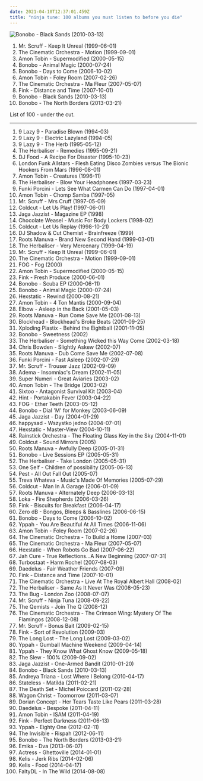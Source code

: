 ```yaml
---
date: 2021-04-10T12:37:01.459Z
title: "ninja tune: 100 albums you must listen to before you die"
---
```

![Bonobo - Black Sands (2010-03-13)](http://coverartarchive.org/release/5cfd09c6-d8df-4a03-9811-907b2ffadbda/6194655124-500.jpg "Bonobo - Black Sands (2010-03-13)")
<ol class="albums">
<li data-cover="https://img.discogs.com/MJaGbv-d3pFnroMLPVfW7cpBhbU=/fit-in/600x595/filters:strip_icc():format(jpeg):mode_rgb():quality(90)/discogs-images/R-5680041-1466762180-5272.jpeg.jpg" data-tags="ninja tune, electronic" role="button">Mr. Scruff - Keep It Unreal (1999-06-01)</li>
<li data-cover="http://coverartarchive.org/release/a93421ab-50ba-3511-b0c4-1c2f1888cbd6/23414863063-500.jpg" data-tags="jazz, ninja tune, downtempo" role="button">The Cinematic Orchestra - Motion (1999-09-01)</li>
<li data-cover="http://coverartarchive.org/release/a7fef0ff-821a-4e9b-badc-adf2f3c08da1/6094822103-500.jpg" data-tags="electronic" role="button">Amon Tobin - Supermodified (2000-05-15)</li>
<li data-cover="http://coverartarchive.org/release/040fccf3-f78e-40ff-8584-dcb022f539e7/3516392955-500.jpg" data-tags="downtempo, trip-hop" role="button">Bonobo - Animal Magic (2000-07-24)</li>
<li data-cover="http://coverartarchive.org/release/6e99b4b6-42ca-4187-8249-68edaed60fe5/10340005308-500.jpg" data-tags="electronic, downtempo, trip-hop, chillout" role="button">Bonobo - Days to Come (2006-10-02)</li>
<li data-cover="http://coverartarchive.org/release/7c42d81f-3a18-4739-94d9-af5eb66accbb/11240077077-500.jpg" data-tags="electronic, idm" role="button">Amon Tobin - Foley Room (2007-02-26)</li>
<li data-cover="https://via.placeholder.com/450" data-tags="downtempo, chillout" role="button">The Cinematic Orchestra - Ma Fleur (2007-05-07)</li>
<li data-cover="http://coverartarchive.org/release/565ecac2-2a18-3f3e-9026-b3cb7b7e567e/15591829201-500.jpg" data-tags="acoustic, ninja tune" role="button">Fink - Distance and Time (2007-10-01)</li>
<li data-cover="http://coverartarchive.org/release/5cfd09c6-d8df-4a03-9811-907b2ffadbda/6194655124-500.jpg" data-tags="downtempo, trip-hop, electronic" role="button">Bonobo - Black Sands (2010-03-13)</li>
<li data-cover="https://img.discogs.com/CQRfbzNYKpXll6yBUz1Ky6WKVjM=/fit-in/600x603/filters:strip_icc():format(jpeg):mode_rgb():quality(90)/discogs-images/R-4349387-1473869117-8469.jpeg.jpg" data-tags="downtempo" role="button">Bonobo - The North Borders (2013-03-21)</li>
</ol>
List of 100 - under the cut.
<!-- more -->

_________________

<ol class="albums">
<li data-cover="http://coverartarchive.org/release/0321d916-5799-4eaf-aabc-70fac210465e/4506378697-500.jpg" data-tags="downtempo" role="button">
9 Lazy 9 - Paradise Blown (1994-03)
</li>
<li data-cover="https://img.discogs.com/ff_asNjwbK3bM96fQXYhOPoEdr8=/fit-in/500x496/filters:strip_icc():format(jpeg):mode_rgb():quality(90)/discogs-images/R-29668-1326623736.jpeg.jpg" data-tags="downtempo, ninja tune, acid jazz" role="button">
9 Lazy 9 - Electric Lazyland (1994-05)
</li>
<li data-cover="http://coverartarchive.org/release/b181c56b-6aad-4f41-9104-3f3c044d8be1/23264238178-500.jpg" data-tags="acid jazz" role="button">
9 Lazy 9 - The Herb (1995-05-12)
</li>
<li data-cover="http://coverartarchive.org/release/9dcbf990-8d3a-49e0-b980-6829377d0d99/4532272745-500.jpg" data-tags="ninja tune, hip-hop" role="button">
The Herbaliser - Remedies (1995-09-21)
</li>
<li data-cover="https://img.discogs.com/iskYsVfNFx1aJtjQ5o4pzojwy0g=/fit-in/600x600/filters:strip_icc():format(jpeg):mode_rgb():quality(90)/discogs-images/R-47200-1246343043.jpeg.jpg" data-tags="ninja tune" role="button">
DJ Food - A Recipe For Disaster (1995-10-23)
</li>
<li data-cover="http://coverartarchive.org/release/9d804979-d783-4899-a493-a1c27540c565/28838672763-500.jpg" data-tags="trip-hop, downtempo, trip hop, ninja tune, breaks, future jazz, breakbeat, rhythm and blues, off, i must buy this for the name alone, awesome title, funny title, funked acid jazz, nojsa spins this vinyl" role="button">
London Funk Allstars - Flesh Eating Disco Zombies versus The Bionic Hookers From Mars (1996-08-01)
</li>
<li data-cover="http://coverartarchive.org/release/a4a92e09-18b4-4367-b260-521d6e13b66b/1977934530-500.jpg" data-tags="ninja tune, aersche-tag wegen die ich nach 1000 tracks noch kein profile hab alle anderen haben eins wieso ich nicht wieso aersche aersche kinder blumen" role="button">
Amon Tobin - Creatures (1996-11)
</li>
<li data-cover="https://img.discogs.com/KO3Hb5KPZe0KhgUq00CKQgTo6B8=/fit-in/600x600/filters:strip_icc():format(jpeg):mode_rgb():quality(90)/discogs-images/R-1408100-1373923314-6008.jpeg.jpg" data-tags="ninja tune, hip-hop" role="button">
The Herbaliser - Blow Your Headphones (1997-03-23)
</li>
<li data-cover="http://coverartarchive.org/release/2f469cee-b8b5-4c47-b4d8-fcb435a88f25/10341079631-500.jpg" data-tags="trip-hop, downtempo" role="button">
Funki Porcini - Lets See What Carmen Can Do (1997-04-01)
</li>
<li data-cover="https://img.discogs.com/xaZKfmHU4e1OTOMErswwDw6YvOM=/fit-in/600x599/filters:strip_icc():format(jpeg):mode_rgb():quality(90)/discogs-images/R-2171-1144123635.jpeg.jpg" data-tags="electronic" role="button">
Amon Tobin - Chomp Samba (1997-05)
</li>
<li data-cover="https://img.discogs.com/42yY8-728mQ_HeoZtb58netsqT8=/fit-in/600x600/filters:strip_icc():format(jpeg):mode_rgb():quality(90)/discogs-images/R-127733-1369690762-6030.jpeg.jpg" data-tags="chillout, electronic, electronica, trip-hop, downtempo" role="button">
Mr. Scruff - Mrs Cruff (1997-05-09)
</li>
<li data-cover="http://coverartarchive.org/release/94c4428a-da2a-4d98-9b5d-7bcfdf0b5935/4330041781-500.jpg" data-tags="electronic, ninja tune" role="button">
Coldcut - Let Us Play! (1997-06-01)
</li>
<li data-cover="http://coverartarchive.org/release/0e6d86cf-ef0d-4983-b18a-3cfb472856ad/6617965000-500.jpg" data-tags="jazz, scandinavian, ninja tune" role="button">
Jaga Jazzist - Magazine EP (1998)
</li>
<li data-cover="http://coverartarchive.org/release/a898bb94-de8e-4213-ba7a-e92ade634729/26465477531-500.jpg" data-tags="ninja tune" role="button">
Chocolate Weasel - Music For Body Lockers (1998-02)
</li>
<li data-cover="https://img.discogs.com/CQg59_WNFY1WZOpvvSyaR38_fSM=/fit-in/600x600/filters:strip_icc():format(jpeg):mode_rgb():quality(90)/discogs-images/R-17371129-1613081510-7356.jpeg.jpg" data-tags="ninja tune, trip-hop" role="button">
Coldcut - Let Us Replay (1998-10-21)
</li>
<li data-cover="http://coverartarchive.org/release/e4825def-264f-4f3c-a245-c51b9465f046/7047267142-500.jpg" data-tags="hip-hop" role="button">
DJ Shadow & Cut Chemist - Brainfreeze (1999)
</li>
<li data-cover="http://coverartarchive.org/release/6cfa81a9-b642-414e-a846-495d111db4f1/9733980416-500.jpg" data-tags="big dada, hip-hop" role="button">
Roots Manuva - Brand New Second Hand (1999-03-01)
</li>
<li data-cover="https://img.discogs.com/mzHl0tSdH1s-RRy_TO3WbLqEJ28=/fit-in/600x593/filters:strip_icc():format(jpeg):mode_rgb():quality(90)/discogs-images/R-30484-1617622704-2839.jpeg.jpg" data-tags="ninja tune" role="button">
The Herbaliser - Very Mercenary (1999-04-19)
</li>
<li data-cover="https://img.discogs.com/MJaGbv-d3pFnroMLPVfW7cpBhbU=/fit-in/600x595/filters:strip_icc():format(jpeg):mode_rgb():quality(90)/discogs-images/R-5680041-1466762180-5272.jpeg.jpg" data-tags="ninja tune, electronic" role="button">
Mr. Scruff - Keep It Unreal (1999-06-01)
</li>
<li data-cover="http://coverartarchive.org/release/a93421ab-50ba-3511-b0c4-1c2f1888cbd6/23414863063-500.jpg" data-tags="jazz, ninja tune, downtempo" role="button">
The Cinematic Orchestra - Motion (1999-09-01)
</li>
<li data-cover="https://img.discogs.com/Ew0P7-8vW_sDtp28Itv5SLH1ksE=/fit-in/600x600/filters:strip_icc():format(jpeg):mode_rgb():quality(90)/discogs-images/R-55168-1166379646.jpeg.jpg" data-tags="ninja tune" role="button">
FOG - Fog (2000)
</li>
<li data-cover="http://coverartarchive.org/release/a7fef0ff-821a-4e9b-badc-adf2f3c08da1/6094822103-500.jpg" data-tags="electronic" role="button">
Amon Tobin - Supermodified (2000-05-15)
</li>
<li data-cover="http://coverartarchive.org/release/c3b67260-4558-4e12-8111-417acf083619/21281677552-500.jpg" data-tags="chillout, electronic" role="button">
Fink - Fresh Produce (2000-06-01)
</li>
<li data-cover="http://coverartarchive.org/release/e4832694-b9ca-446b-9c1d-9aeda9df7b5e/3647297441-500.jpg" data-tags="electronic, ninja tune" role="button">
Bonobo - Scuba EP (2000-06-11)
</li>
<li data-cover="http://coverartarchive.org/release/040fccf3-f78e-40ff-8584-dcb022f539e7/3516392955-500.jpg" data-tags="downtempo, trip-hop" role="button">
Bonobo - Animal Magic (2000-07-24)
</li>
<li data-cover="http://coverartarchive.org/release/ada18528-82a9-43dd-8a03-7dc56821674a/6696264532-500.jpg" data-tags="ninja tune" role="button">
Hexstatic - Rewind (2000-08-21)
</li>
<li data-cover="https://img.discogs.com/dW_Wzcb8oAu5sbFhJVRQAT2NS_Q=/fit-in/600x542/filters:strip_icc():format(jpeg):mode_rgb():quality(90)/discogs-images/R-2320295-1276702795.jpeg.jpg" data-tags="electronic" role="button">
Amon Tobin - 4 Ton Mantis (2000-09-04)
</li>
<li data-cover="https://via.placeholder.com/450" data-tags="alternative" role="button">
Elbow - Asleep in the Back (2001-05-03)
</li>
<li data-cover="http://coverartarchive.org/release/4b3b5c57-8665-45f7-8592-b8f2a251a2e8/4524340509-500.jpg" data-tags="hip-hop" role="button">
Roots Manuva - Run Come Save Me (2001-08-13)
</li>
<li data-cover="http://coverartarchive.org/release/d832f5d3-e3fc-4169-aee9-fea943a27fe6/6616015884-500.jpg" data-tags="underground hip-hop, ninja tune, under two minutes" role="button">
Blockhead - Blockhead's Broke Beats (2001-09-25)
</li>
<li data-cover="http://coverartarchive.org/release/790ba88e-e193-49b0-8acb-2dae33f8b6b2/2221640191-500.jpg" data-tags="i am a spy here is my soundtrack" role="button">
Xploding Plastix - Behind the Eightball (2001-11-05)
</li>
<li data-cover="http://coverartarchive.org/release/680f53cf-e410-49a3-b1d0-a87c4c652b4c/974840185-500.jpg" data-tags="downtempo" role="button">
Bonobo - Sweetness (2002)
</li>
<li data-cover="https://img.discogs.com/KMM2dRr2pi53sfnL4ILdHDgVvOU=/fit-in/430x421/filters:strip_icc():format(jpeg):mode_rgb():quality(90)/discogs-images/R-1297338-1220216793.jpeg.jpg" data-tags="trip-hop, ninja tune" role="button">
The Herbaliser - Something Wicked this Way Come (2002-03-18)
</li>
<li data-cover="http://coverartarchive.org/release/5cf7347d-3aa2-47d0-b550-ed0c0f5a439f/6115379985-500.jpg" data-tags="ninja tune, 2000-luvun elektroniset klassikot, nojsa spins this vinyl" role="button">
Chris Bowden - Slightly Askew (2002-07)
</li>
<li data-cover="http://coverartarchive.org/release/82442a54-eaf8-497d-9910-67540dacb001/4524332801-500.jpg" data-tags="dub" role="button">
Roots Manuva - Dub Come Save Me (2002-07-08)
</li>
<li data-cover="https://img.discogs.com/-eztj5rULDJYO9PrCwUW7fv1ooM=/fit-in/500x500/filters:strip_icc():format(jpeg):mode_rgb():quality(90)/discogs-images/R-82803-1124377382.jpg.jpg" data-tags="trip-hop, downtempo" role="button">
Funki Porcini - Fast Asleep (2002-07-29)
</li>
<li data-cover="http://coverartarchive.org/release/e61973b7-9cce-4620-802d-d71099fb6010/13581337932-500.jpg" data-tags="ninja tune" role="button">
Mr. Scruff - Trouser Jazz (2002-09-09)
</li>
<li data-cover="http://coverartarchive.org/release/8fd2bc17-cd42-4347-9b61-68d62f6566df/4637421071-500.jpg" data-tags="alternative rock, hard rock, nu metal, metal, rock" role="button">
Adema - Insomniac's Dream (2002-11-05)
</li>
<li data-cover="https://img.discogs.com/d1kCm5rdQEv76vZgGqWj1gHnf9w=/fit-in/300x300/filters:strip_icc():format(jpeg):mode_rgb():quality(90)/discogs-images/R-110694-1133104891.jpeg.jpg" data-tags="experimental, ninja tune" role="button">
Super Numeri - Great Aviaries (2003-02)
</li>
<li data-cover="http://coverartarchive.org/release/d80371fd-a0d3-49b7-86ae-47a2a8b3a4d2/2583977335-500.jpg" data-tags="ninja tune" role="button">
Amon Tobin - The Bridge (2003-02)
</li>
<li data-cover="http://coverartarchive.org/release/3c0778f7-4eb3-4784-8f31-88e4fa3f6a3f/4397236528-500.jpg" data-tags="hip hop, ninja tune" role="button">
Sixtoo - Antagonist Survival Kit (2003-04)
</li>
<li data-cover="https://img.discogs.com/-Ghh-DxfY-YQVhDsE6_B06GuOuM=/fit-in/510x508/filters:strip_icc():format(jpeg):mode_rgb():quality(90)/discogs-images/R-138610-1333875595.jpeg.jpg" data-tags="chill, downtempo, chillout, ninja tune" role="button">
Hint - Portakabin Fever (2003-04-22)
</li>
<li data-cover="http://coverartarchive.org/release/f762f5a8-df9b-4f68-909e-7bd8d3a9d660/24248998962-500.jpg" data-tags="ninja tune, folktronica, 00s, excellent albums, pro sun and no fear, dork folk" role="button">
FOG - Ether Teeth (2003-05-12)
</li>
<li data-cover="http://coverartarchive.org/release/1cabe5e4-bdef-44b6-9977-934ed3c778a2/21974193733-500.jpg" data-tags="downtempo" role="button">
Bonobo - Dial 'M' for Monkey (2003-06-09)
</li>
<li data-cover="https://img.discogs.com/ymX85_vxej1exnv30-kRLEPg2_g=/fit-in/600x596/filters:strip_icc():format(jpeg):mode_rgb():quality(90)/discogs-images/R-295521-1510235834-2489.jpeg.jpg" data-tags="ninja tune" role="button">
Jaga Jazzist - Day (2004-01-29)
</li>
<li data-cover="https://img.discogs.com/yB4l80DZvDODR1hOujANYhaBxuM=/fit-in/600x600/filters:strip_icc():format(jpeg):mode_rgb():quality(90)/discogs-images/R-734521-1543586492-2231.jpeg.jpg" data-tags="happysad, polish, rock" role="button">
happysad - Wszystko jedno (2004-07-01)
</li>
<li data-cover="http://coverartarchive.org/release/035c8f43-6b42-446a-a99e-69a8885db338/17155818879-500.jpg" data-tags="electronic, ninja tune" role="button">
Hexstatic - Master-View (2004-10-11)
</li>
<li data-cover="https://img.discogs.com/bExgd0W7rcO1cwMy-6TanyiGc7s=/fit-in/600x602/filters:strip_icc():format(jpeg):mode_rgb():quality(90)/discogs-images/R-343409-1596912567-2557.jpeg.jpg" data-tags="electronic, ninja tune" role="button">
Rainstick Orchestra - The Floating Glass Key in the Sky (2004-11-01)
</li>
<li data-cover="https://img.discogs.com/oRqnLRa75dRNcszKKgHTbNlnrWQ=/fit-in/600x610/filters:strip_icc():format(jpeg):mode_rgb():quality(90)/discogs-images/R-613206-1138602957.jpeg.jpg" data-tags="ninja tune" role="button">
Coldcut - Sound Mirrors (2005)
</li>
<li data-cover="http://coverartarchive.org/release/a7a4036c-7b50-3fb9-9139-0c08ed283dbe/4524314703-500.jpg" data-tags="hip-hop" role="button">
Roots Manuva - Awfully Deep (2005-01-31)
</li>
<li data-cover="http://coverartarchive.org/release/c46177e5-1616-4605-b37a-5f0af0f93b40/16611798122-500.jpg" data-tags="live" role="button">
Bonobo - Live Sessions EP (2005-05-31)
</li>
<li data-cover="https://img.discogs.com/BsWAC-S3slj4JcVFKwxRQxZuWRU=/fit-in/600x530/filters:strip_icc():format(jpeg):mode_rgb():quality(90)/discogs-images/R-466434-1504733497-2081.jpeg.jpg" data-tags="ninja tune" role="button">
The Herbaliser - Take London (2005-05-31)
</li>
<li data-cover="http://coverartarchive.org/release/b7b050f6-1a17-4896-9f7c-7ee593739423/4523666954-500.jpg" data-tags="ninja tune" role="button">
One Self - Children of possibility (2005-06-13)
</li>
<li data-cover="https://img.discogs.com/zWHOkA8QNiSrbQ5dA0WIYJnmiIQ=/fit-in/600x588/filters:strip_icc():format(jpeg):mode_rgb():quality(90)/discogs-images/R-494017-1559616304-3455.jpeg.jpg" data-tags="ninja tune" role="button">
Pest - All Out Fall Out (2005-07)
</li>
<li data-cover="https://img.discogs.com/7QHMcGAC44p-LrP70B2ALsrQy5w=/fit-in/500x483/filters:strip_icc():format(jpeg):mode_rgb():quality(90)/discogs-images/R-501846-1155838757.jpeg.jpg" data-tags="ninja tune" role="button">
Treva Whateva - Music's Made Of Memories (2005-07-29)
</li>
<li data-cover="https://img.discogs.com/ifpjrE5MwTDYg-dq5Vgmhvk06DU=/fit-in/600x587/filters:strip_icc():format(jpeg):mode_rgb():quality(90)/discogs-images/R-614991-1399552288-7125.jpeg.jpg" data-tags="chillout, electronic, downtempo, ninja tune" role="button">
Coldcut - Man In A Garage (2006-01-09)
</li>
<li data-cover="http://coverartarchive.org/release/8a690df6-1ee2-4023-99aa-4b3b7902f0fe/13786115983-500.jpg" data-tags="hip-hop" role="button">
Roots Manuva - Alternately Deep (2006-03-13)
</li>
<li data-cover="https://img.discogs.com/5_R8PSnEtAenqpSIUMLsTpfil_A=/fit-in/300x300/filters:strip_icc():format(jpeg):mode_rgb():quality(90)/discogs-images/R-479480-1131929193.jpeg.jpg" data-tags="downtempo, ninja tune" role="button">
Loka - Fire Shepherds (2006-03-26)
</li>
<li data-cover="http://coverartarchive.org/release/21afc18e-2a98-4200-85e6-f048f1ba881e/10339877652-500.jpg" data-tags="ninja tune, electronic, downtempo, guitar" role="button">
Fink - Biscuits for Breakfast (2006-04-17)
</li>
<li data-cover="https://img.discogs.com/YPSPOx6FcIUxWj-VL-AC8NtBzec=/fit-in/475x471/filters:strip_icc():format(jpeg):mode_rgb():quality(90)/discogs-images/R-769593-1220217419.jpeg.jpg" data-tags="ninja tune" role="button">
Zero dB - Bongos, Bleeps & Basslines (2006-06-15)
</li>
<li data-cover="http://coverartarchive.org/release/6e99b4b6-42ca-4187-8249-68edaed60fe5/10340005308-500.jpg" data-tags="electronic, downtempo, trip-hop, chillout" role="button">
Bonobo - Days to Come (2006-10-02)
</li>
<li data-cover="http://coverartarchive.org/release/e3f1378d-7dbd-49a9-afe0-0d6c0a4b6ccc/8131898956-500.jpg" data-tags="ninja tune" role="button">
Yppah - You Are Beautiful At All Times (2006-11-06)
</li>
<li data-cover="http://coverartarchive.org/release/7c42d81f-3a18-4739-94d9-af5eb66accbb/11240077077-500.jpg" data-tags="electronic, idm" role="button">
Amon Tobin - Foley Room (2007-02-26)
</li>
<li data-cover="http://coverartarchive.org/release/84474a06-18be-4afc-bb27-8e68d9b8c73c/9406665560-500.jpg" data-tags="ninja tune, future jazz, huima, uzumaki1107" role="button">
The Cinematic Orchestra - To Build a Home (2007-03)
</li>
<li data-cover="https://via.placeholder.com/450" data-tags="downtempo, chillout" role="button">
The Cinematic Orchestra - Ma Fleur (2007-05-07)
</li>
<li data-cover="http://coverartarchive.org/release/531fd8e4-1fb0-49bf-a8b2-bd33196ffbb6/4515192849-500.jpg" data-tags="electronic, ninja tune" role="button">
Hexstatic - When Robots Go Bad (2007-06-22)
</li>
<li data-cover="http://coverartarchive.org/release/211a02ff-4ec8-4d0d-83f9-a9b480aefbcb/23905287715-500.jpg" data-tags="reggae" role="button">
Jah Cure - True Reflections...A New Beginning (2007-07-31)
</li>
<li data-cover="https://img.discogs.com/AugVrQ0zqs9TgeyA3RWTAMASqHg=/fit-in/400x400/filters:strip_icc():format(jpeg):mode_rgb():quality(90)/discogs-images/R-1052111-1188555495.jpeg.jpg" data-tags="ninja tune, punk rock" role="button">
Turbostaat - Harm Rochel (2007-08-03)
</li>
<li data-cover="https://img.discogs.com/-CuOB58AO3p7xDlSJYwEtaIiano=/fit-in/600x600/filters:strip_icc():format(jpeg):mode_rgb():quality(90)/discogs-images/R-1110723-1595031486-8377.jpeg.jpg" data-tags="ninja tune" role="button">
Daedelus - Fair Weather Friends (2007-09)
</li>
<li data-cover="http://coverartarchive.org/release/565ecac2-2a18-3f3e-9026-b3cb7b7e567e/15591829201-500.jpg" data-tags="acoustic, ninja tune" role="button">
Fink - Distance and Time (2007-10-01)
</li>
<li data-cover="http://coverartarchive.org/release/a1166738-67ff-4703-ac07-dab86acf0091/8130862809-500.jpg" data-tags="chillout, downtempo, contemporary jazz, future jazz" role="button">
The Cinematic Orchestra - Live At The Royal Albert Hall (2008-02)
</li>
<li data-cover="http://coverartarchive.org/release/9d11dc0b-33e3-4da2-9605-857e328c1b4b/3572056905-500.jpg" data-tags="ninja tune, hip hop" role="button">
The Herbaliser - Same As It Never Was (2008-05-23)
</li>
<li data-cover="https://via.placeholder.com/450" data-tags="dubstep" role="button">
The Bug - London Zoo (2008-07-07)
</li>
<li data-cover="http://coverartarchive.org/release/41283fb4-8a5d-4d83-a8b9-88b2b0420ed0/3527055147-500.jpg" data-tags="downtempo, ninja tune" role="button">
Mr. Scruff - Ninja Tuna (2008-09-22)
</li>
<li data-cover="http://coverartarchive.org/release/f20719f3-0c5f-426d-b3d8-d02e4fd4917f/3498321233-500.jpg" data-tags="drum and bass" role="button">
The Qemists - Join The Q (2008-12)
</li>
<li data-cover="http://coverartarchive.org/release/a772faea-e06d-4013-886b-56b3efa44c28/8821923319-500.jpg" data-tags="instrumental" role="button">
The Cinematic Orchestra - The Crimson Wing: Mystery Of The Flamingos (2008-12-08)
</li>
<li data-cover="https://img.discogs.com/c6ySULzodANexx6IXXlJzAz1cJE=/fit-in/600x600/filters:strip_icc():format(jpeg):mode_rgb():quality(90)/discogs-images/R-56943-1399887676-7716.jpeg.jpg" data-tags="ninja tune" role="button">
Mr. Scruff - Bonus Bait (2009-02-15)
</li>
<li data-cover="https://img.discogs.com/N8JTGR0ddazBmfq92Q1iPXzACzU=/fit-in/600x579/filters:strip_icc():format(jpeg):mode_rgb():quality(90)/discogs-images/R-1794321-1352053259-3312.jpeg.jpg" data-tags="indie, guitar" role="button">
Fink - Sort of Revolution (2009-03)
</li>
<li data-cover="https://img.discogs.com/Y3mdN-OInAHDEVkTOkXGq87zAYQ=/fit-in/333x331/filters:strip_icc():format(jpeg):mode_rgb():quality(90)/discogs-images/R-1708985-1238357943.jpeg.jpg" data-tags="ninja tune" role="button">
The Long Lost - The Long Lost (2009-03-02)
</li>
<li data-cover="http://coverartarchive.org/release/114aa1d1-b599-4cbe-999b-bf4fb1c423b1/13253326376-500.jpg" data-tags="electronic, shoegaze, ninja tune" role="button">
Yppah - Gumball Machine Weekend (2009-04-14)
</li>
<li data-cover="http://coverartarchive.org/release/8cba862c-d91f-4270-8311-72b4eea3e3f2/12199752750-500.jpg" data-tags="electronica, shoegaze, ninja tune" role="button">
Yppah - They Know What Ghost Know (2009-05-18)
</li>
<li data-cover="https://img.discogs.com/Y_JGQPj4-ERxgGf96nlXw-dEJf0=/fit-in/170x168/filters:strip_icc():format(jpeg):mode_rgb():quality(90)/discogs-images/R-1928542-1253075184.jpeg.jpg" data-tags="hip-hop, fusion, ninja tune, kid koala" role="button">
The Slew - 100% (2009-09-02)
</li>
<li data-cover="http://coverartarchive.org/release/f8276d8f-336c-4e9b-9eea-b25f47cfde14/9348674402-500.jpg" data-tags="nu jazz, jazz, ninja tune" role="button">
Jaga Jazzist - One-Armed Bandit (2010-01-20)
</li>
<li data-cover="http://coverartarchive.org/release/5cfd09c6-d8df-4a03-9811-907b2ffadbda/6194655124-500.jpg" data-tags="downtempo, trip-hop, electronic" role="button">
Bonobo - Black Sands (2010-03-13)
</li>
<li data-cover="http://coverartarchive.org/release/95ceb8ed-936c-45ae-a376-c22f1a727b5a/15902647072-500.jpg" data-tags="downtempo" role="button">
Andreya Triana - Lost Where I Belong (2010-04-17)
</li>
<li data-cover="https://img.discogs.com/DUFr4xOyonZCOpl7MC6s1tR_QR8=/fit-in/350x350/filters:strip_icc():format(jpeg):mode_rgb():quality(90)/discogs-images/R-2531305-1289079410.jpeg.jpg" data-tags="electronica, ninja tune" role="button">
Stateless - Matilda (2011-02-21)
</li>
<li data-cover="http://coverartarchive.org/release/a773da9a-49fb-474a-b7eb-69a7ef21cbaa/4196286531-500.jpg" data-tags="indie, indietronica, driving, outsider, ninja tune, summer, not emo, if this were a pokemon i would catch it, reason why i love this band" role="button">
The Death Set - Michel Poiccard (2011-02-28)
</li>
<li data-cover="https://img.discogs.com/gGj42qXYmtUu2KfQF7l6vL5tTLA=/fit-in/600x600/filters:strip_icc():format(jpeg):mode_rgb():quality(90)/discogs-images/R-2768244-1327121549.jpeg.jpg" data-tags="funky, ninja tune" role="button">
Wagon Christ - Toomorrow (2011-03-07)
</li>
<li data-cover="https://img.discogs.com/688yYOHJETYMDV5L5X-CFGiHgnQ=/fit-in/600x592/filters:strip_icc():format(jpeg):mode_rgb():quality(90)/discogs-images/R-2787906-1574823237-1521.jpeg.jpg" data-tags="experimental, ninja tune, title is a full sentence" role="button">
Dorian Concept - Her Tears Taste Like Pears (2011-03-28)
</li>
<li data-cover="https://img.discogs.com/N7azKc-i3VIwPAxaIxUFOcIiCcU=/fit-in/600x599/filters:strip_icc():format(jpeg):mode_rgb():quality(90)/discogs-images/R-2748042-1371459787-3471.jpeg.jpg" data-tags="ninja tune" role="button">
Daedelus - Bespoke (2011-04-11)
</li>
<li data-cover="http://coverartarchive.org/release/d3264e30-5a8f-4522-a8e3-41afa62846fd/7923895295-500.jpg" data-tags="experimental, electronic, dubstep" role="button">
Amon Tobin - ISAM (2011-04-19)
</li>
<li data-cover="https://img.discogs.com/9-ToslPLKgCDbzLLN4fn9MnPOjk=/fit-in/600x552/filters:strip_icc():format(jpeg):mode_rgb():quality(90)/discogs-images/R-2946107-1506683308-1338.jpeg.jpg" data-tags="folk, acoustic, alternative" role="button">
Fink - Perfect Darkness (2011-06-13)
</li>
<li data-cover="http://coverartarchive.org/release/477ae97f-9847-444c-8baa-b90455da1f67/4837907839-500.jpg" data-tags="ninja tune" role="button">
Yppah - Eighty One (2012-02-11)
</li>
<li data-cover="http://coverartarchive.org/release/7be75a0d-ff22-4039-a5f8-7fe2ff34af8c/26895920549-500.jpg" data-tags="ninja tune" role="button">
The Invisible - Rispah (2012-06-11)
</li>
<li data-cover="https://img.discogs.com/CQRfbzNYKpXll6yBUz1Ky6WKVjM=/fit-in/600x603/filters:strip_icc():format(jpeg):mode_rgb():quality(90)/discogs-images/R-4349387-1473869117-8469.jpeg.jpg" data-tags="downtempo" role="button">
Bonobo - The North Borders (2013-03-21)
</li>
<li data-cover="http://coverartarchive.org/release/3746e7a0-b546-4a67-8e72-6ab9761069e4/28676581407-500.jpg" data-tags="trip-hop" role="button">
Emika - Dva (2013-06-07)
</li>
<li data-cover="http://coverartarchive.org/release/517341f6-7289-4817-be47-a81eea4d54f1/6401015519-500.jpg" data-tags="idm, electronic, ninja tune, vaporwave" role="button">
Actress - Ghettoville (2014-01-01)
</li>
<li data-cover="https://img.discogs.com/XF6UT00aiHf8043usdM75IQ-nmc=/fit-in/600x407/filters:strip_icc():format(jpeg):mode_rgb():quality(90)/discogs-images/R-4807855-1376153823-5166.jpeg.jpg" data-tags="ninja tune" role="button">
Kelis - Jerk Ribs (2014-02-06)
</li>
<li data-cover="https://img.discogs.com/fW5GbF5AiZEpzS9PAr3-IcDNe48=/fit-in/600x539/filters:strip_icc():format(jpeg):mode_rgb():quality(90)/discogs-images/R-14934050-1614784564-7963.jpeg.jpg" data-tags="soul, funk" role="button">
Kelis - Food (2014-04-17)
</li>
<li data-cover="http://coverartarchive.org/release/ce3cb0b9-7141-4cbf-a4b1-d952dc196a3b/8087314242-500.jpg" data-tags="ninja tune" role="button">
FaltyDL - In The Wild (2014-08-08)
</li>
</ol>